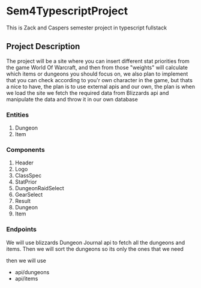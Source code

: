 # Sem4TypescriptProject

This is Zack and Caspers semester project in typescript fullstack

## Project Description

The project will be a site where you can insert different stat priorities from the game World Of Warcraft,
and then from those "weights" will calculate which items or dungeons you should focus on, we also plan to implement
that you can check according to you'r own character in the game, but thats a nice to have, the plan is to use external apis and our own,
the plan is when we load the site we fetch the required data from Blizzards api and manipulate the data and throw it in our own database

### Entities

1. Dungeon
2. Item

### Components

1. Header
2. Logo
3. ClassSpec
4. StatPrior
5. DungeonRaidSelect
6. GearSelect
7. Result
8. Dungeon
9. Item

### Endpoints
We will use blizzards Dungeon Journal api to fetch all the dungeons and items.
Then we will sort the dungeons so its only the ones that we need

then we will use
* api/dungeons
* api/items



